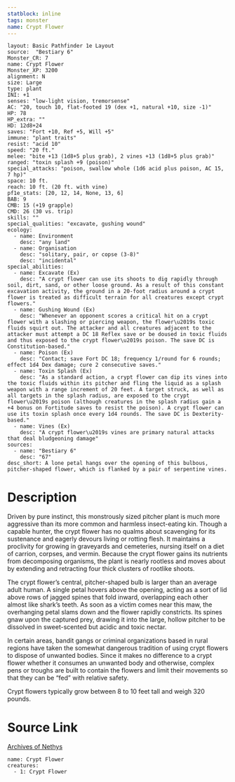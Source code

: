 ```yaml
---
statblock: inline
tags: monster
name: Crypt Flower
---
```

```statblock
layout: Basic Pathfinder 1e Layout
source:  "Bestiary 6"
Monster_CR: 7
name: Crypt Flower
Monster_XP: 3200
alignment: N
size: Large
type: plant
INI: +1
senses: "low-light vision, tremorsense"
AC: "20, touch 10, flat-footed 19 (dex +1, natural +10, size -1)"
HP: 78
HP_extra: ""
HD: 12d8+24
saves: "Fort +10, Ref +5, Will +5"
immune: "plant traits"
resist: "acid 10"
speed: "20 ft."
melee: "bite +13 (1d8+5 plus grab), 2 vines +13 (1d8+5 plus grab)"
ranged: "toxin splash +9 (poison)"
special_attacks: "poison, swallow whole (1d6 acid plus poison, AC 15, 7 hp)"
space: 10 ft.
reach: 10 ft. (20 ft. with vine)
pf1e_stats: [20, 12, 14, None, 13, 6]
BAB: 9
CMB: 15 (+19 grapple)
CMD: 26 (30 vs. trip)
skills: ""
special_qualities: "excavate, gushing wound"
ecology:
  - name: Environment
    desc: "any land"
  - name: Organisation
    desc: "solitary, pair, or copse (3-8)"
    desc: "incidental"
special_abilities:
  - name: Excavate (Ex)
    desc: "A crypt flower can use its shoots to dig rapidly through soil, dirt, sand, or other loose ground. As a result of this constant excavation activity, the ground in a 20-foot radius around a crypt flower is treated as difficult terrain for all creatures except crypt flowers."
  - name: Gushing Wound (Ex)
    desc: "Whenever an opponent scores a critical hit on a crypt flower with a slashing or piercing weapon, the flower\u2019s toxic fluids squirt out. The attacker and all creatures adjacent to the attacker must attempt a DC 18 Reflex save or be doused in toxic fluids and thus exposed to the crypt flower\u2019s poison. The save DC is Constitution-based."
  - name: Poison (Ex)
    desc: "Contact; save Fort DC 18; frequency 1/round for 6 rounds; effect 1d4 Dex damage; cure 2 consecutive saves."
  - name: Toxin Splash (Ex)
    desc: "As a standard action, a crypt flower can dip its vines into the toxic fluids within its pitcher and fling the liquid as a splash weapon with a range increment of 20 feet. A target struck, as well as all targets in the splash radius, are exposed to the crypt flower\u2019s poison (although creatures in the splash radius gain a +4 bonus on Fortitude saves to resist the poison). A crypt flower can use its toxin splash once every 1d4 rounds. The save DC is Dexterity-based."
  - name: Vines (Ex)
    desc: "A crypt flower\u2019s vines are primary natural attacks that deal bludgeoning damage"
sources:
  - name: "Bestiary 6"
    desc: "67"
desc_short: A lone petal hangs over the opening of this bulbous, pitcher-shaped flower, which is flanked by a pair of serpentine vines.
```
# Description
Driven by pure instinct, this monstrously sized pitcher plant is much more aggressive than its more common and harmless insect-eating kin. Though a capable hunter, the crypt flower has no qualms about scavenging for its sustenance and eagerly devours living or rotting flesh. It maintains a proclivity for growing in graveyards and cemeteries, nursing itself on a diet of carrion, corpses, and vermin. Because the crypt flower gains its nutrients from decomposing organisms, the plant is nearly rootless and moves about by extending and retracting four thick clusters of rootlike shoots. 

The crypt flower’s central, pitcher-shaped bulb is larger than an average adult human. A single petal hovers above the opening, acting as a sort of lid above rows of jagged spines that fold inward, overlapping each other almost like shark’s teeth. As soon as a victim comes near this maw, the overhanging petal slams down and the flower rapidly constricts. Its spines gnaw upon the captured prey, drawing it into the large, hollow pitcher to be dissolved in sweet-scented but acidic and toxic nectar. 

In certain areas, bandit gangs or criminal organizations based in rural regions have taken the somewhat dangerous tradition of using crypt flowers to dispose of unwanted bodies. Since it makes no difference to a crypt flower whether it consumes an unwanted body and otherwise, complex pens or troughs are built to contain the flowers and limit their movements so that they can be “fed” with relative safety. 

Crypt flowers typically grow between 8 to 10 feet tall and weigh 320 pounds.
# Source Link
[Archives of Nethys](https://aonprd.com/MonsterDisplay.aspx?ItemName=Crypt%20Flower)
```encounter-table
name: Crypt Flower
creatures:
  - 1: Crypt Flower
```
